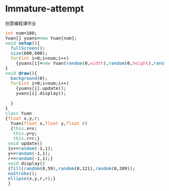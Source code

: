 # Immature-attempt
创意编程课作业
<html><body><pre>
<span style="color: #E2661A;">int</span> num=100;
Yuan[]&nbsp;yuans=<span style="color: #33997E;">new</span> Yuan[num];
<span style="color: #33997E;">void</span> <span style="color: #006699;"><b>setup</b></span>(){
&nbsp;&nbsp;<span style="color: #006699;">fullScreen</span>();
&nbsp;&nbsp;<span style="color: #006699;">size</span>(600,600);
&nbsp;&nbsp;<span style="color: #669900;">for</span>(<span style="color: #E2661A;">int</span> i=0;i&lt;num;i++)
&nbsp;&nbsp;&nbsp;&nbsp;{yuans[i]=<span style="color: #33997E;">new</span> Yuan(<span style="color: #006699;">random</span>(0,<span style="color: #D94A7A;">width</span>),<span style="color: #006699;">random</span>(0,<span style="color: #D94A7A;">height</span>),<span style="color: #006699;">random</span>(0,20));}
}
<span style="color: #33997E;">void</span> <span style="color: #006699;"><b>draw</b></span>(){
&nbsp;&nbsp;<span style="color: #006699;">background</span>(0);
&nbsp;&nbsp;<span style="color: #669900;">for</span>(<span style="color: #E2661A;">int</span> i=0;i&lt;num;i++)
&nbsp;&nbsp;&nbsp;&nbsp;{yuans[i].update();
&nbsp;&nbsp;&nbsp;&nbsp;yuans[i].display();
&nbsp;&nbsp;
&nbsp;&nbsp;}
}
<span style="color: #33997E;">class</span> Yuan
{<span style="color: #E2661A;">float</span> x,y,r;
&nbsp;&nbsp;Yuan(<span style="color: #E2661A;">float</span> x,<span style="color: #E2661A;">float</span> y,<span style="color: #E2661A;">float</span> r)
&nbsp;&nbsp;{<span style="color: #33997E;">this</span>.x=x;
&nbsp;&nbsp;&nbsp;<span style="color: #33997E;">this</span>.y=y;
&nbsp;&nbsp;&nbsp;<span style="color: #33997E;">this</span>.r=r;}
&nbsp;<span style="color: #33997E;">void</span> update()
&nbsp;{x+=<span style="color: #006699;">random</span>(-1,1);
&nbsp;y+=<span style="color: #006699;">random</span>(-1,1);
&nbsp;r+=<span style="color: #006699;">random</span>(-1,1);}
&nbsp;<span style="color: #33997E;">void</span> display()
&nbsp;{<span style="color: #006699;">fill</span>(<span style="color: #006699;">random</span>(0,59),<span style="color: #006699;">random</span>(0,121),<span style="color: #006699;">random</span>(0,209));
&nbsp;<span style="color: #006699;">noStroke</span>();
&nbsp;<span style="color: #006699;">ellipse</span>(x,y,r,r);}
&nbsp;}

</pre></body></html>
